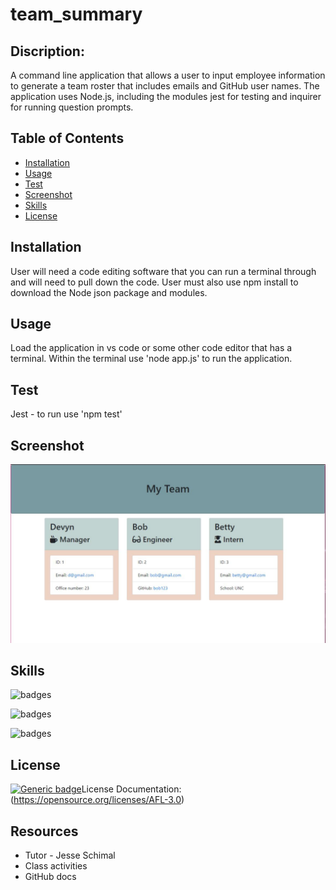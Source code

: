 # team_summary

## Discription:

A command line application that allows a user to input employee information to generate a team roster that includes emails and GitHub user names. The application uses Node.js, including the modules jest for testing and inquirer for running question prompts.

## Table of Contents

- [Installation](#installation)
- [Usage](#usage)
- [Test](#test)
- [Screenshot](#screenshot)
- [Skills](#skills)
- [License](#license)

## Installation

User will need a code editing software that you can run a terminal through and will need to pull down the code. User must also use npm install to download the Node json package and modules.

## Usage

Load the application in vs code or some other code editor that has a terminal. Within the terminal use 'node app.js' to run the application.

## Test

Jest - to run use 'npm test'

## Screenshot

![Image of daily planner application](assets/screenshot.JPG)

## Skills

![badges](https://img.shields.io/badge/<SKILLS>-<JAVASCRIPT>-informational?style=flat&logo=<LOGO_NAME>&logoColor=white&color=2bbc8a)

![badges](https://img.shields.io/badge/<SKILLS>-<Node>-informational?style=flat&logo=<LOGO_NAME>&logoColor=white&color=2bbc8a)

![badges](https://img.shields.io/badge/<SKILLS>-<Jest>-informational?style=flat&logo=<LOGO_NAME>&logoColor=white&color=2bbc8a)

## License

[![Generic badge](https://img.shields.io/badge/<SUBJECT>-<ACADEMIC>-<COLOR>.svg)](https://shields.io/)License Documentation: (https://opensource.org/licenses/AFL-3.0)

## Resources
* Tutor - Jesse Schimal
* Class activities
* GitHub docs
